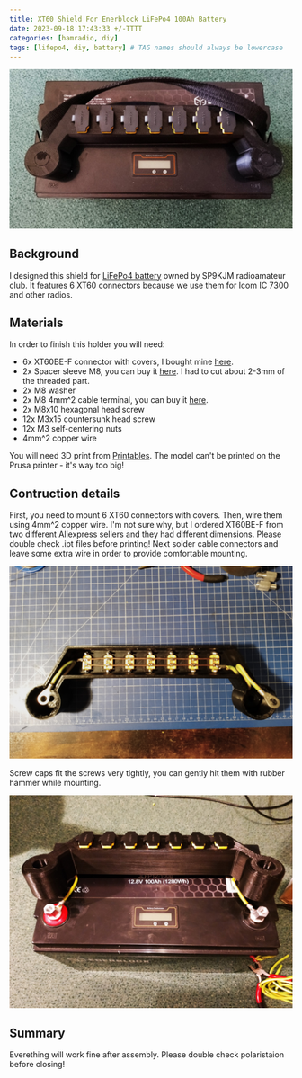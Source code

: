 ```yaml
---
title: XT60 Shield For Enerblock LiFePo4 100Ah Battery
date: 2023-09-18 17:43:33 +/-TTTT
categories: [hamradio, diy]
tags: [lifepo4, diy, battery] # TAG names should always be lowercase
---
```


![Finished shield](/assets/posts_images/2023-09-18/accu_top.jpg)

## Background

I designed this shield for [LiFePo4 battery](https://allegro.pl/oferta/akumulator-enerblock-lifepo4-100ah-12v-lcd-13219403471) owned by SP9KJM radioamateur club. It features 6 XT60 connectors because we use them for Icom IC 7300 and other radios.

## Materials

In order to finish this holder you will need:

- 6x XT60BE-F connector with covers, I bought mine [here](https://pl.aliexpress.com/item/1005004111518826.html?spm=a2g0o.order_list.order_list_main.5.21ef1c24sLuXJe&gatewayAdapt=glo2pol).
- 2x Spacer sleeve M8, you can buy it [here](https://www.tme.eu/pl/details/tfm-m8x15_dr2313/elementy-dystansowe-metalowe/dremec/2313x15/). I had to cut about 2-3mm of the threaded part.
- 2x M8 washer
- 2x M8 4mm^2 cable terminal, you can buy it [here](https://www.tme.eu/pl/details/bm013370/konektory-nieizolowane/bm-group/).
- 2x M8x10 hexagonal head screw
- 12x M3x15 countersunk head screw
- 12x M3 self-centering nuts
- 4mm^2 copper wire

You will need 3D print from [Printables](https://www.printables.com/model/582245-xt60-shield-for-enerblock-lifepo4-100ah-battery). The model can't be printed on the Prusa printer - it's way too big!

## Contruction details

First, you need to mount 6 XT60 connectors with covers. Then, wire them using 4mm^2 copper wire. I'm not sure why, but I ordered XT60BE-F from two different Aliexpress sellers and they had different dimensions. Please double check .ipt files before printing! Next solder cable connectors and leave some extra wire in order to provide comfortable mounting.

![Wired shield](/assets/posts_images/2023-09-18/accu_bottom.jpg)

Screw caps fit the screws very tightly, you can gently hit them with rubber hammer while mounting.

![Shiled mounted on the battery](/assets/posts_images/2023-09-18/accu_top_opened.jpg)

## Summary

Everething will work fine after assembly. Please double check polaristaion before closing!
